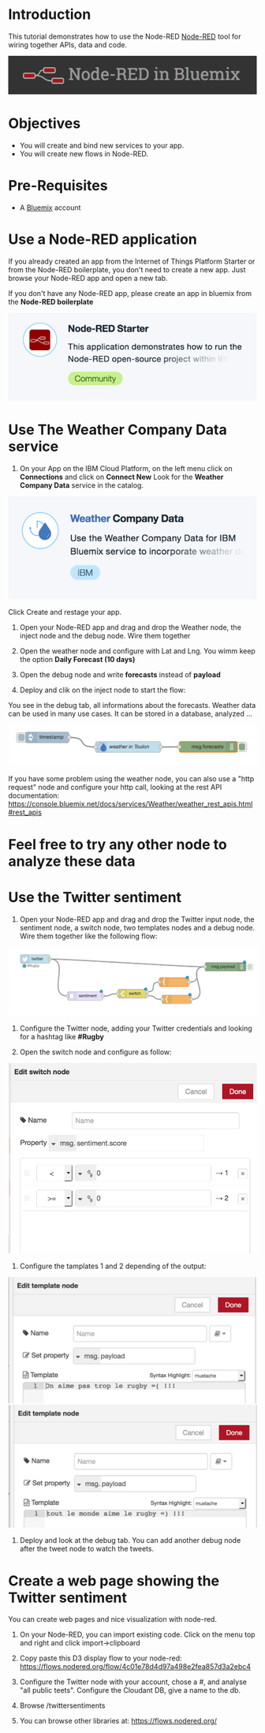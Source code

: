 
# Introduction

This tutorial demonstrates how to use the Node-RED [Node-RED](http://www.nodered.org) tool for wiring together APIs, data and code.

  ![NodeRED](./images/nodered.png)


# Objectives
* You will create and bind new services to your app.
* You will create new flows in Node-RED.


# Pre-Requisites
* A [Bluemix](http://www.bluemix.net) account



# Use a Node-RED application

If you already created an app from the Internet of Things Platform Starter or from the Node-RED boilerplate, you don't need to create a new app. Just browse your Node-RED app and open a new tab.

If you don't have any Node-RED app, please create an app in bluemix from the **Node-RED boilerplate**

  ![](./images/nodered-boilerplate.png)

# Use The Weather Company Data service

1. On your App on the IBM Cloud Platform, on the left menu click on **Connections** and click on **Connect New**
Look for the **Weather Company Data** service in the catalog. 

  ![](./images/weather.png)

Click Create and restage your app.

1. Open your Node-RED app and drag and drop the Weather node, the inject node and the debug node. Wire them together

1. Open the weather node and configure with Lat and Lng. You wimm keep the option **Daily Forecast (10 days)**

1. Open the debug node and write **forecasts** instead of **payload**

1. Deploy and clik on the inject node to start the flow:

You see in the debug tab, all informations about the forecasts. Weather data can be used in many use cases.
It can be stored in a database, analyzed ...

  ![](./images/weather-flow.png)

If you have some problem using the weather node, you can also use a "http request" node and configure your http call, looking at the rest API documentation: https://console.bluemix.net/docs/services/Weather/weather_rest_apis.html#rest_apis


# Feel free to try any other node to analyze these data

# Use the Twitter sentiment

1. Open your Node-RED app and drag and drop the Twitter input node, the sentiment node, a switch node, two templates nodes and a debug node. Wire them together like the following flow:

  ![](./images/sentiment.png)

1. Configure the Twitter node, adding your Twitter credentials and looking for a hashtag like **#Rugby**

1. Open the switch node and configure as follow:

  ![](./images/switch.png)

1. Configure the tamplates 1 and 2 depending of the output:

  ![](./images/template1.png)
  ![](./images/template2.png)

1. Deploy and look at the debug tab. You can add another debug node after the tweet node to watch the tweets.

# Create a web page showing the Twitter sentiment

You can create web pages and nice visualization with node-red.

1. On your Node-RED, you can import existing code. Click on the menu top and right and click import->clipboard
2. Copy paste this D3 display flow to your node-red: https://flows.nodered.org/flow/4c01e78d4d97a498e2fea857d3a2ebc4
3. Configure the Twitter node with your account, chose a #, and analyse "all public teets". Configure the Cloudant DB, give a name to the db.
4. Browse <yourappurl>/twittersentiments

5. You can browse other libraries at: https://flows.nodered.org/
